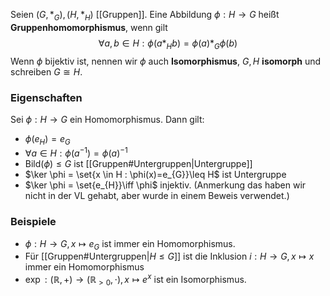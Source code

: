 Seien $(G,*_{G}), (H,*_H)$ [[Gruppen]]. Eine Abbildung $\phi:H \rightarrow G$ heißt **Gruppenhomomorphismus**, wenn gilt $$\forall a,b\in H: \phi (a*_{H}b)=\phi(a)*_{G}\phi(b)$$Wenn $\phi$ bijektiv ist, nennen wir $\phi$ auch **Isomorphismus**, $G,H$ **isomorph** und schreiben $G \cong H$.

### Eigenschaften
Sei $\phi:H \rightarrow G$ ein Homomorphismus. Dann gilt:
- $\phi(e_{H})=e_{G}$
- $\forall a \in H : \phi(a^{-1})= \phi(a)^{-1}$
- $\text{Bild}(\phi) \leq G$ ist [[Gruppen#Untergruppen|Untergruppe]]
- $\ker \phi = \set{x \in H : \phi(x)=e_{G}}\leq H$ ist Untergruppe
- $\ker \phi = \set{e_{H}}\iff \phi$ injektiv. (Anmerkung das haben wir nicht in der VL gehabt, aber wurde in einem Beweis verwendet.)

### Beispiele
- $\phi:H \rightarrow G, x \mapsto e_G$ ist immer ein Homomorphismus.
- Für [[Gruppen#Untergruppen|$H \leq G$]] ist die Inklusion $i:H \rightarrow G, x\mapsto x$ immer ein Homomorphismus
- $\exp:(\mathbb{R}, +) \rightarrow (\mathbb{R}_{>0},\cdot), x\mapsto e^{x}$ ist ein Isomorphismus. 